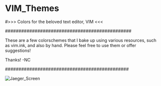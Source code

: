# VIM_Themes
#>>> Colors for the beloved text editor, VIM <<<

###############################################

These are a few colorschemes that I bake up using various resources, such as vim.ink, and also by hand. Please feel free to use them or offer suggestions! 

Thanks!
-NC

##############################################

![Jaeger_Screen](https://raw.githubusercontent.com/TheNicholsOfCharroth/master/VIM_Themes/Jaeger.png)


